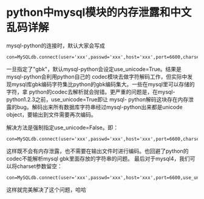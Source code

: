 # python中mysql模块的内存泄露和中文乱码详解

mysql-python的连接时，默认大家会写成

    
    
    con=MySQLdb.connect(user='xxx',passwd='xxx',host='xxx',port=6600,charset='gbk')

一旦指定了"gbk"，默认mysql-python会设定use_unicode=True。结果是mysql-python会利用python自己的
codec模块去做字符解码工作，但实际中发现mysql库gbk编码字符集比python的gbk编码集大。一些在mysql里可以存储的字符，拿
python的codec去解析就会抛错。更严重的问题是，在mysql-python1.2.3之前，use_unicode=True即让 mysql-
python解码这块存在内存泄露的bug。解码出来所有数据库字符串经过mysql-python出来都是unicode
object，要输出到文件需要再次编码。

  

解决方法是强制指定use_unicode=False。即：

    
    
    con=MySQLdb.connect(user='xxx',passwd='xxx',host='xxx',port=6600,charset='gbk',use_unicode=False)

这样既不会有内存泄露，也不需要在输出文件时进行编码。也回避了python的codec不能解析mysql gbk里面存放的字符串的问题。
最后对于mysql4，我们可以将charset参数留空：

    
    
    con=MySQLdb.connect(user='xxx',passwd='xxx',host='xxx',port=6600,use_unicode=False)

这样就完美解决了这个问题，哈哈

